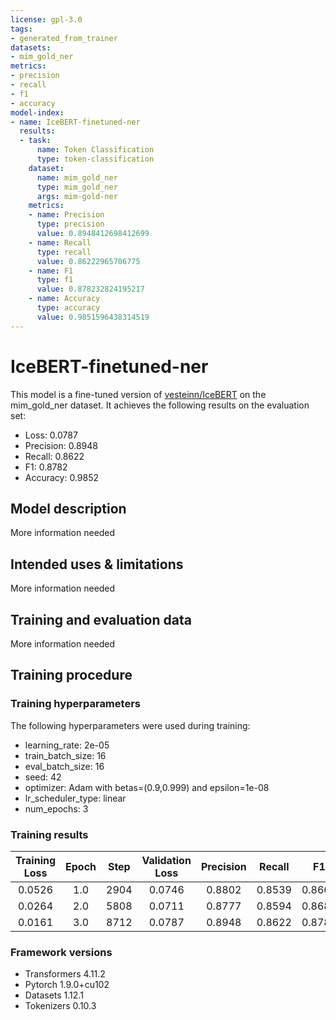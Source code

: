 ```yaml
---
license: gpl-3.0
tags:
- generated_from_trainer
datasets:
- mim_gold_ner
metrics:
- precision
- recall
- f1
- accuracy
model-index:
- name: IceBERT-finetuned-ner
  results:
  - task:
      name: Token Classification
      type: token-classification
    dataset:
      name: mim_gold_ner
      type: mim_gold_ner
      args: mim-gold-ner
    metrics:
    - name: Precision
      type: precision
      value: 0.8948412698412699
    - name: Recall
      type: recall
      value: 0.86222965706775
    - name: F1
      type: f1
      value: 0.878232824195217
    - name: Accuracy
      type: accuracy
      value: 0.9851596438314519
---
```


<!-- This model card has been generated automatically according to the information the Trainer had access to. You
should probably proofread and complete it, then remove this comment. -->

# IceBERT-finetuned-ner

This model is a fine-tuned version of [vesteinn/IceBERT](https://huggingface.co/vesteinn/IceBERT) on the mim_gold_ner dataset.
It achieves the following results on the evaluation set:
- Loss: 0.0787
- Precision: 0.8948
- Recall: 0.8622
- F1: 0.8782
- Accuracy: 0.9852

## Model description

More information needed

## Intended uses & limitations

More information needed

## Training and evaluation data

More information needed

## Training procedure

### Training hyperparameters

The following hyperparameters were used during training:
- learning_rate: 2e-05
- train_batch_size: 16
- eval_batch_size: 16
- seed: 42
- optimizer: Adam with betas=(0.9,0.999) and epsilon=1e-08
- lr_scheduler_type: linear
- num_epochs: 3

### Training results

| Training Loss | Epoch | Step | Validation Loss | Precision | Recall | F1     | Accuracy |
|:-------------:|:-----:|:----:|:---------------:|:---------:|:------:|:------:|:--------:|
| 0.0526        | 1.0   | 2904 | 0.0746          | 0.8802    | 0.8539 | 0.8668 | 0.9836   |
| 0.0264        | 2.0   | 5808 | 0.0711          | 0.8777    | 0.8594 | 0.8684 | 0.9843   |
| 0.0161        | 3.0   | 8712 | 0.0787          | 0.8948    | 0.8622 | 0.8782 | 0.9852   |


### Framework versions

- Transformers 4.11.2
- Pytorch 1.9.0+cu102
- Datasets 1.12.1
- Tokenizers 0.10.3
